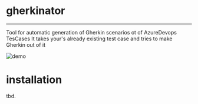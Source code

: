 # gherkinator

---

Tool for automatic generation of Gherkin scenarios ot of AzureDevops TesCases
It takes your's already existing test case and tries to make Gherkin out of it

![demo](https://imgur.com/n0hFCjw "awasome.")


# installation

tbd. 
